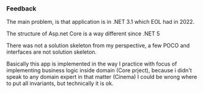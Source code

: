 ### Feedback


The main problem, is that application is in .NET 3.1 which EOL had in 2022.

The structure of Asp.net Core is a way different since .NET 5

There was not a solution skeleton from my perspective, a few POCO and 
interfaces are not solution skeleton.

Basically this app is implemented in the way I practice with focus 
of implementing business logic inside domain (Core prject), because
i didn't speak to any domain expert in that matter (Cinema) I could be 
wrong where to put all invariants, but technically it is ok.

